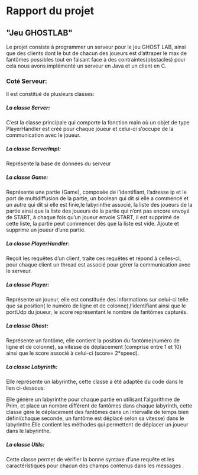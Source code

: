 #                                          Rapport du projet

##                                                           "Jeu GHOSTLAB"

Le projet consiste à programmer un serveur pour le jeu GHOST LAB, ainsi que des clients dont le but de chacun des joueurs est d’attraper le max de fantômes possibles tout en faisant face à des contraintes(obstacles) pour cela nous avons implémenté un serveur en Java et un client en C.

### Coté Serveur:

Il est constitué de plusieurs classes:

##### La classe Server:

C’est la classe principale qui comporte la fonction main où un objet de type PlayerHandler est créé pour chaque joueur et celui-ci s’occupe de la communication avec le joueur.

##### La classe ServerImpl:

Représente la base de données du serveur

##### La classe Game:

Représente une partie (Game), composée de l’identifiant, l’adresse ip et le port de multidiffusion de la partie, un boolean qui dit si elle a commencé et un autre qui dit si elle est finie,le labyrinthe associé, la liste des joueurs de la partie ainsi que la liste des joueurs de la partie qui n’ont pas encore envoyé de START, à chaque fois qu’un joueur envoie START, il est supprimé de cette liste, la partie peut commencer dès que la liste est vide. Ajoute et supprime un joueur d’une partie.

##### La classe PlayerHandler:

Reçoit les requêtes d’un client, traite ces requêtes et répond à celles-ci, pour chaque client un thread est associé pour gérer la communication avec le serveur.

##### La classe Player: 

Représente un joueur, elle est constituée des informations sur celui-ci telle que sa position( le numéro de ligne et de colonne),l’identifiant ainsi que le portUdp du joueur, le score représentant le nombre de fantômes capturés. 

##### La classe Ghost:

Représente un fantôme, elle contient la position du fantôme(numéro de ligne et de colonne), sa vitesse de déplacement (comprise entre 1 et 10) ainsi que le score associé à celui-ci (score= 2*speed). 

##### La classe Labyrinth:

Elle représente un labyrinthe, cette classe à été adaptée du code dans le lien ci-dessous:

[Labyrinth]: https://bitbucket.org/c0derepo/prime-algo-maze-generation/src/master/src/common

Elle génère un labyrinthe pour chaque partie en utilisant l’algorithme de Prim, et place un nombre différent de fantômes dans chaque labyrinth, cette classe gère le déplacement des fantômes dans un intervalle de temps bien défini(chaque seconde, un fantôme est déplacé selon sa vitesse) dans le labyrinthe.Elle contient les méthodes qui permettent de déplacer un joueur dans le labyrinthe. 

##### La classe Utils:

Cette classe permet de vérifier la bonne syntaxe d’une requête et les caractéristiques pour chacun des champs contenus dans les messages .

